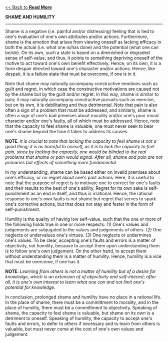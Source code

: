 [<< Back to **Read More**](https://pranigopu.github.io/philosophy/read-more)

**SHAME AND HUMILITY**

---

Shame is a negative (i.e. painful and/or distressing) feeling that is tied to one's evaluation of one's own attributes and/or actions. Furthermore, shame is the emotion that arises from viewing oneself as lacking efficacy in both the actual (i.e. what one is/has done) and the potential (what one can be/do). On its own, such a state is based on a diminished or degraded sense of self-value, and thus, it points to something depriving oneself of the motive to act toward one's own benefit effectively. Hence, on its own, it is a form despair directed toward one's character and/or actions. Hence, like despair, it is a failure state that must be overcome, if one is in it.

Note that shame may naturally accompany constructive emotions such as guilt and regret, in which case the constructive motivations are caused not by the shame but by the guilt and/or regret. In this way, shame is similar to pain; it may naturally accompany constructive pursuits such as exercise, but on its own, it is debilitating and thus detrimental. Note that pain is also often a sign of a problem that must be addressed, and similarly, shame is often a sign of one's bad premises about morality and/or one's poor moral character and/or one's faults, all of which must be addressed. Hence, note that the capacity to feel shame is valuable, one must never seek to bear one's shame beyond the time it takes to address its causes.

**NOTE**. _It is crucial to note that lacking the capacity to feel shame is not a good thing; it is as harmful to oneself, as it is to lack the capacity to feel pain, since by lacking the capacity, one would be blinded to the real problems that shame or pain would signal. After all, shame and pain are not primaries but effects of something more fundamental._

In my understanding, shame can be based either on invalid premises about one's efficacy, or on regret about one's past actions. Here, it is useful to note that the purpose of regret is to motivate one to correct for one's faults and their results to the best of one's ability. Regret for its own sake is self-punishment as an end in itself, and thus is irrational. Hence, the rational response to one's own faults is not shame but regret that serves to spark one's corrective actions, but that does not stay and fester in the form of self-punishment.

Humility is the quality of having low self-value, such that the one or more of the following holds true in one or more respects: (1) One's values and judgements are subjugated to the values and judgements of others. (2) One neglects or undervalues one's virtues. (3) One neglects or undermines one's values. To be clear, accepting one's faults and errors is a matter of objectivity, not humility, because to accept them upon understanding them is to follow one's own judgement. On the other hand, to accept them without understanding them is a matter of humility. Hence, humility is a vice that must be overcome, if one has it.

**NOTE**: _Learning from others is not a matter of humility but of a desire for knowledge, which is an extension of of objectivity and self-interest; after all, it is one's own interest to learn what one can and not limit one's potential for knowledge._

In conclusion, prolonged shame and humility have no place in a rational life. In the place of shame, there must be a committment to morality, and in the place of humility, there must be a committment to objectivity. Speaking of shame, the capacity to feel shame is valuable, but shame on its own is a detriment to oneself. Speaking of humility, the capacity to accept one's faults and errors, to defer to others if necessary and to learn from others is valuable, but must never come at the cost of one's own values and judgement.